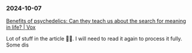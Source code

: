 ### 2024-10-07

[Benefits of psychedelics: Can they teach us about the search for meaning in life? | Vox](https://www.vox.com/future-perfect/23972716/psychedelics-meaning-science-psychedelic-mushrooms-ketamine-psilocybin-mysticism?ueid=7aaabf0d71933f976c55b0f4b1bd9f88)

Lot of stuff in the article ☝🏽. I will need to read it again to process it fully. Some dis

